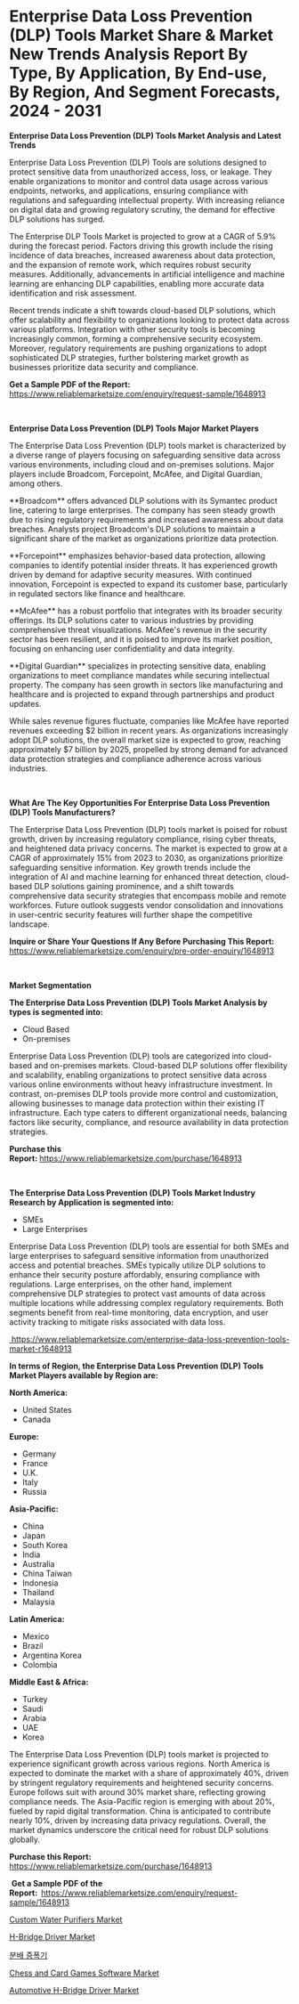 <p><h1>Enterprise Data Loss Prevention (DLP) Tools Market Share & Market New Trends Analysis Report By Type, By Application, By End-use, By Region, And Segment Forecasts, 2024 - 2031</h1></p><p><strong>Enterprise Data Loss Prevention (DLP) Tools Market Analysis and Latest Trends</strong></p>
<p><p>Enterprise Data Loss Prevention (DLP) Tools are solutions designed to protect sensitive data from unauthorized access, loss, or leakage. They enable organizations to monitor and control data usage across various endpoints, networks, and applications, ensuring compliance with regulations and safeguarding intellectual property. With increasing reliance on digital data and growing regulatory scrutiny, the demand for effective DLP solutions has surged.</p><p>The Enterprise DLP Tools Market is projected to grow at a CAGR of 5.9% during the forecast period. Factors driving this growth include the rising incidence of data breaches, increased awareness about data protection, and the expansion of remote work, which requires robust security measures. Additionally, advancements in artificial intelligence and machine learning are enhancing DLP capabilities, enabling more accurate data identification and risk assessment.</p><p>Recent trends indicate a shift towards cloud-based DLP solutions, which offer scalability and flexibility to organizations looking to protect data across various platforms. Integration with other security tools is becoming increasingly common, forming a comprehensive security ecosystem. Moreover, regulatory requirements are pushing organizations to adopt sophisticated DLP strategies, further bolstering market growth as businesses prioritize data security and compliance.</p></p>
<p><strong>Get a Sample PDF of the Report:&nbsp;</strong> <a href="https://www.reliablemarketsize.com/enquiry/request-sample/1648913?utm_campaign=1103&utm_medium=2&utm_source=Github&utm_content=ia&utm_term=15102024&utm_id=enterprise-data-loss-prevention-dlp-tools">https://www.reliablemarketsize.com/enquiry/request-sample/1648913</a></p>
<p>&nbsp;</p>
<p><strong>Enterprise Data Loss Prevention (DLP) Tools Major Market Players</strong></p>
<p><p>The Enterprise Data Loss Prevention (DLP) tools market is characterized by a diverse range of players focusing on safeguarding sensitive data across various environments, including cloud and on-premises solutions. Major players include Broadcom, Forcepoint, McAfee, and Digital Guardian, among others.</p><p>**Broadcom** offers advanced DLP solutions with its Symantec product line, catering to large enterprises. The company has seen steady growth due to rising regulatory requirements and increased awareness about data breaches. Analysts project Broadcom's DLP solutions to maintain a significant share of the market as organizations prioritize data protection.</p><p>**Forcepoint** emphasizes behavior-based data protection, allowing companies to identify potential insider threats. It has experienced growth driven by demand for adaptive security measures. With continued innovation, Forcepoint is expected to expand its customer base, particularly in regulated sectors like finance and healthcare.</p><p>**McAfee** has a robust portfolio that integrates with its broader security offerings. Its DLP solutions cater to various industries by providing comprehensive threat visualizations. McAfee's revenue in the security sector has been resilient, and it is poised to improve its market position, focusing on enhancing user confidentiality and data integrity.</p><p>**Digital Guardian** specializes in protecting sensitive data, enabling organizations to meet compliance mandates while securing intellectual property. The company has seen growth in sectors like manufacturing and healthcare and is projected to expand through partnerships and product updates.</p><p>While sales revenue figures fluctuate, companies like McAfee have reported revenues exceeding $2 billion in recent years. As organizations increasingly adopt DLP solutions, the overall market size is expected to grow, reaching approximately $7 billion by 2025, propelled by strong demand for advanced data protection strategies and compliance adherence across various industries.</p></p>
<p>&nbsp;</p>
<p><strong>What Are The Key Opportunities For Enterprise Data Loss Prevention (DLP) Tools Manufacturers?</strong></p>
<p><p>The Enterprise Data Loss Prevention (DLP) tools market is poised for robust growth, driven by increasing regulatory compliance, rising cyber threats, and heightened data privacy concerns. The market is expected to grow at a CAGR of approximately 15% from 2023 to 2030, as organizations prioritize safeguarding sensitive information. Key growth trends include the integration of AI and machine learning for enhanced threat detection, cloud-based DLP solutions gaining prominence, and a shift towards comprehensive data security strategies that encompass mobile and remote workforces. Future outlook suggests vendor consolidation and innovations in user-centric security features will further shape the competitive landscape.</p></p>
<p><strong>Inquire or Share Your Questions If Any Before Purchasing This Report:</strong> <a href="https://www.reliablemarketsize.com/enquiry/pre-order-enquiry/1648913?utm_campaign=1103&utm_medium=2&utm_source=Github&utm_content=ia&utm_term=15102024&utm_id=enterprise-data-loss-prevention-dlp-tools">https://www.reliablemarketsize.com/enquiry/pre-order-enquiry/1648913</a></p>
<p>&nbsp;</p>
<p><strong>Market Segmentation</strong></p>
<p><strong>The Enterprise Data Loss Prevention (DLP) Tools Market Analysis by types is segmented into:</strong></p>
<p><ul><li>Cloud Based</li><li>On-premises</li></ul></p>
<p><p>Enterprise Data Loss Prevention (DLP) tools are categorized into cloud-based and on-premises markets. Cloud-based DLP solutions offer flexibility and scalability, enabling organizations to protect sensitive data across various online environments without heavy infrastructure investment. In contrast, on-premises DLP tools provide more control and customization, allowing businesses to manage data protection within their existing IT infrastructure. Each type caters to different organizational needs, balancing factors like security, compliance, and resource availability in data protection strategies.</p></p>
<p><strong>Purchase this Report:&nbsp;</strong><a href="https://www.reliablemarketsize.com/purchase/1648913?utm_campaign=1103&utm_medium=2&utm_source=Github&utm_content=ia&utm_term=15102024&utm_id=enterprise-data-loss-prevention-dlp-tools">https://www.reliablemarketsize.com/purchase/1648913</a></p>
<p>&nbsp;</p>
<p><strong>The Enterprise Data Loss Prevention (DLP) Tools Market Industry Research by Application is segmented into:</strong></p>
<p><ul><li>SMEs</li><li>Large Enterprises</li></ul></p>
<p><p>Enterprise Data Loss Prevention (DLP) tools are essential for both SMEs and large enterprises to safeguard sensitive information from unauthorized access and potential breaches. SMEs typically utilize DLP solutions to enhance their security posture affordably, ensuring compliance with regulations. Large enterprises, on the other hand, implement comprehensive DLP strategies to protect vast amounts of data across multiple locations while addressing complex regulatory requirements. Both segments benefit from real-time monitoring, data encryption, and user activity tracking to mitigate risks associated with data loss.</p></p>
<p><a href="https://www.reliablemarketsize.com/enterprise-data-loss-prevention-tools-market-r1648913?utm_campaign=1103&utm_medium=2&utm_source=Github&utm_content=ia&utm_term=15102024&utm_id=enterprise-data-loss-prevention-dlp-tools">&nbsp;https://www.reliablemarketsize.com/enterprise-data-loss-prevention-tools-market-r1648913</a></p>
<p><strong>In terms of Region, the Enterprise Data Loss Prevention (DLP) Tools Market Players available by Region are:</strong></p>
<p>
    <p> <strong> North America: </strong>
        <ul>
            <li>United States</li>
            <li>Canada</li>
        </ul>
        </p> 
    <p> <strong> Europe: </strong>
        <ul>
            <li>Germany</li>
            <li>France</li>
            <li>U.K.</li>
            <li>Italy</li>
            <li>Russia</li>
        </ul>
        </p> 
    <p> <strong> Asia-Pacific: </strong>
        <ul>
            <li>China</li>
            <li>Japan</li>
            <li>South Korea</li>
            <li>India</li>
            <li>Australia</li>
            <li>China Taiwan</li>
            <li>Indonesia</li>
            <li>Thailand</li>
            <li>Malaysia</li>
        </ul>
        </p> 
    <p> <strong> Latin America: </strong>
        <ul>
            <li>Mexico</li>
            <li>Brazil</li>
            <li>Argentina Korea</li>
            <li>Colombia</li>
        </ul>
        </p> 
    <p> <strong> Middle East & Africa: </strong>
        <ul>
            <li>Turkey</li>
            <li>Saudi</li>
            <li>Arabia</li>
            <li>UAE</li>
            <li>Korea</li>
        </ul>
    </p>
    </p>
<p><p>The Enterprise Data Loss Prevention (DLP) tools market is projected to experience significant growth across various regions. North America is expected to dominate the market with a share of approximately 40%, driven by stringent regulatory requirements and heightened security concerns. Europe follows suit with around 30% market share, reflecting growing compliance needs. The Asia-Pacific region is emerging with about 20%, fueled by rapid digital transformation. China is anticipated to contribute nearly 10%, driven by increasing data privacy regulations. Overall, the market dynamics underscore the critical need for robust DLP solutions globally.</p></p>
<p><strong>Purchase this Report: </strong><a href="https://www.reliablemarketsize.com/purchase/1648913?utm_campaign=1103&utm_medium=2&utm_source=Github&utm_content=ia&utm_term=15102024&utm_id=enterprise-data-loss-prevention-dlp-tools">https://www.reliablemarketsize.com/purchase/1648913</a></p>
<p>&nbsp;<strong>Get a Sample PDF of the Report:&nbsp;&nbsp;</strong><a href="https://www.reliablemarketsize.com/enquiry/request-sample/1648913?utm_campaign=1103&utm_medium=2&utm_source=Github&utm_content=ia&utm_term=15102024&utm_id=enterprise-data-loss-prevention-dlp-tools">https://www.reliablemarketsize.com/enquiry/request-sample/1648913</a></p>
<p><strong></strong></p>
<p><p><a href="https://github.com/lallietva4l/Market-Research-Report-List-1/blob/main/custom-water-purifiers-market.md?utm_campaign=1103&utm_medium=2&utm_source=Github&utm_content=ia&utm_term=15102024&utm_id=enterprise-data-loss-prevention-dlp-tools">Custom Water Purifiers Market</a></p><p><a href="https://www.linkedin.com/pulse/h-bridge-driver-market-matrix-applications-automotiveautomated-tcljc?utm_campaign=1103&utm_medium=2&utm_source=Github&utm_content=ia&utm_term=15102024&utm_id=enterprise-data-loss-prevention-dlp-tools">H-Bridge Driver Market</a></p><p><a href="https://github.com/sougarounis/Market-Research-Report-List-6/blob/main/356724418240.md?utm_campaign=1103&utm_medium=2&utm_source=Github&utm_content=ia&utm_term=15102024&utm_id=enterprise-data-loss-prevention-dlp-tools">분배 증폭기</a></p><p><a href="https://github.com/priss1h/Market-Research-Report-List-1/blob/main/chess-and-card-games-software-market.md?utm_campaign=1103&utm_medium=2&utm_source=Github&utm_content=ia&utm_term=15102024&utm_id=enterprise-data-loss-prevention-dlp-tools">Chess and Card Games Software Market</a></p><p><a href="https://www.linkedin.com/pulse/evolution-automotive-h-bridge-driver-market-key-shifts-from-2024-bthof?utm_campaign=1103&utm_medium=2&utm_source=Github&utm_content=ia&utm_term=15102024&utm_id=enterprise-data-loss-prevention-dlp-tools">Automotive H-Bridge Driver Market</a></p></p>